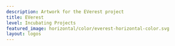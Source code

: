 ```yaml
---
description: Artwork for the EVerest project
title: EVerest
level: Incubating Projects
featured_image: horizontal/color/everest-horizontal-color.svg
layout: logos
---
```

